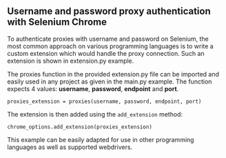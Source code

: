 <h2>Username and password proxy authentication with Selenium Chrome</h2>
 
To authenticate proxies with username and password on Selenium, the most common approach on various programming languages is to write a custom extension which would handle the proxy connection. Such an extension is shown in extension.py example.

The proxies function in the provided extension.py file can be imported and easily used in any project as given in the main.py example.
The  function expects 4 values: **username**, **password**, **endpoint** and **port**.

`proxies_extension = proxies(username, password, endpoint, port)`

The extension is then added using the `add_extension` method:

`chrome_options.add_extension(proxies_extension)`

This example can be easily adapted for use in other programming languages as well as supported webdrivers.
